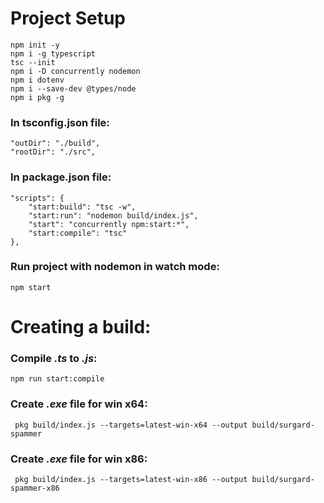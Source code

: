 # Project Setup
    npm init -y  
    npm i -g typescript  
    tsc --init  
    npm i -D concurrently nodemon  
    npm i dotenv  
    npm i --save-dev @types/node  
    npm i pkg -g  


### In **tsconfig.json** file:   
    "outDir": "./build",  
    "rootDir": "./src",       

### In **package.json** file:
    "scripts": {
        "start:build": "tsc -w",
        "start:run": "nodemon build/index.js",
        "start": "concurrently npm:start:*",
        "start:compile": "tsc"
    },

### Run project with nodemon in watch mode: 
    npm start


# Creating a build:

### Compile *.ts* to *.js*:
    npm run start:compile

### Create *.exe* file for win x64:
     pkg build/index.js --targets=latest-win-x64 --output build/surgard-spammer

### Create *.exe* file for win x86:
     pkg build/index.js --targets=latest-win-x86 --output build/surgard-spammer-x86

    